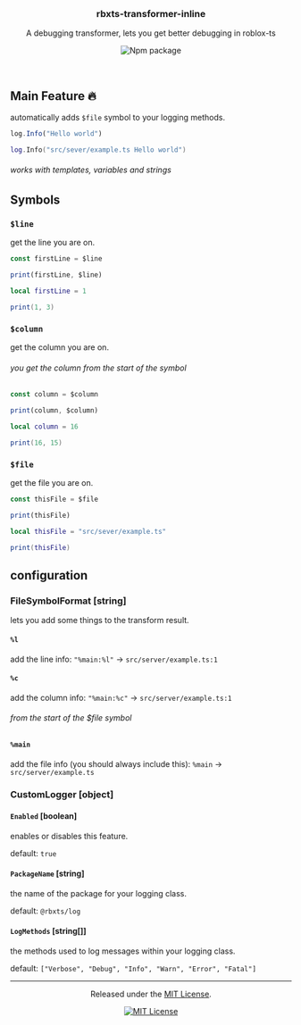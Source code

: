 <h3 align="center">
    <br />
    rbxts-transformer-inline
</h3>

<p align="center">
A debugging transformer, lets you get better debugging in roblox-ts
</p>

<div align="center">

![Npm package](https://img.shields.io/badge/NPM-red?style=for-the-badge&logo=npm&logoColor=d9e0ee&link=https://www.npmjs.com/package/rbxts-transformer-inline)

</div>

&nbsp;

## Main Feature 🔥

automatically adds `$file` symbol to your logging methods.

```ts
log.Info("Hello world")
```

```lua
log.Info("src/sever/example.ts Hello world")
```

###### works with templates, variables and strings

## Symbols 

### `$line`

get the line you are on.

```ts
const firstLine = $line

print(firstLine, $line)
```

```lua
local firstLine = 1

print(1, 3)
```

### `$column`

get the column you are on.
###### you get the column from the start of the symbol

```ts
const column = $column

print(column, $column)
```

```lua
local column = 16

print(16, 15)
```

### `$file`

get the file you are on.

```ts
const thisFile = $file

print(thisFile)
```

```lua
local thisFile = "src/sever/example.ts"

print(thisFile)
```

## configuration

### FileSymbolFormat [string]

lets you add some things to the transform result.

#### `%l`

add the line info: `"%main:%l"` -> `src/server/example.ts:1`

#### `%c`

add the column info: `"%main:%c"` -> `src/server/example.ts:1`
###### from the start of the $file symbol

#### `%main`
add the file info (you should always include this): `%main` -> `src/server/example.ts`

### CustomLogger [object]

#### `Enabled` [boolean]

enables or disables this feature.

default: `true`

#### `PackageName` [string]

the name of the package for your logging class.

default: `@rbxts/log`

#### `LogMethods` [string[]]

the methods used to log messages within your logging class.

default: `["Verbose", "Debug", "Info", "Warn", "Error", "Fatal"]`


---


<p align="center">
Released under the <a href="LICENSE.md">MIT License</a>.
</p>

<div align="center">

[![MIT License](https://img.shields.io/badge/license-MIT-white?style=for-the-badge)](LICENSE.md)

</div>